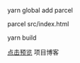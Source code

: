 yarn global add parcel

parcel src/index.html

yarn build

[点击预览](https://gretahu10.github.io/pikachu/dist/index.html)
项目博客